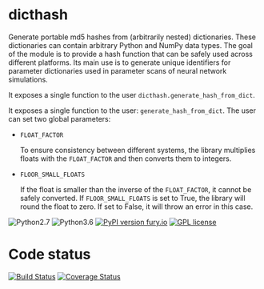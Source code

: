 dicthash
========

Generate portable md5 hashes from (arbitrarily nested) dictionaries. These dictionaries can contain arbitrary Python and NumPy data types. The goal of the module is to provide a hash function that can be safely used across different platforms. Its main use is to generate unique identifiers for parameter dictionaries used in parameter scans of neural network simulations.

It exposes a single function to the user `dicthash.generate_hash_from_dict`.


It exposes a single function to the user: `generate_hash_from_dict`.
The user can set two global parameters:

- `FLOAT_FACTOR`
  
  To ensure consistency between different systems, the library
  multiplies floats with the `FLOAT_FACTOR` and then converts them to
  integers.

- `FLOOR_SMALL_FLOATS`
  
  If the float is smaller than the inverse of the `FLOAT_FACTOR`, it
  cannot be safely converted. If `FLOOR_SMALL_FLOATS` is set to True,
  the library will round the float to zero. If set to False, it will
  throw an error in this case.
  

![Python2.7](https://img.shields.io/badge/python-2.7-blue.svg)
![Python3.6](https://img.shields.io/badge/python-3.6-blue.svg)
[![PyPI version fury.io](https://d25lcipzij17d.cloudfront.net/badge.svg?id=py&type=6&v=0.0.2&x2=0)](https://pypi.org/project/dicthash/)
[![GPL license](https://img.shields.io/badge/License-GPLv2-blue.svg)](https://www.gnu.org/licenses/old-licenses/gpl-2.0.html)

Code status
===========

[![Build Status](https://travis-ci.org/INM-6/python-dicthash.svg?branch=master)](https://travis-ci.org/INM-6/python-dicthash)
[![Coverage Status](https://coveralls.io/repos/github/INM-6/python-dicthash/badge.svg?branch=master)](https://coveralls.io/github/INM-6/python-dicthash?branch=master)
